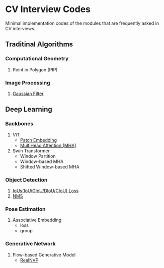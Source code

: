 # CV Interview Codes
Minimal implementation codes of the modules that are frequently asked in CV interviews.

## Traditinal Algorithms
### Computational Geometry
1. Point in Polygon (PIP)

### Image Processing
1. [Gaussian Filter](image_processing/filter.py)

## Deep Learning
### Backbones
1. ViT
    + [Patch Embedding](backbone/vit/patch_embed.py)
    + [MultiHead Attention (MHA)](backbone/vit/attention.py)
2. Swin Transformer
    + Window Partition
    + Window-based MHA
    + Shifted Window-based MHA

### Object Detection
1. [IoUs(IoU/GIoU/DIoU/CIoU) Loss](object_detection/iou_loss.py)
2. [NMS](object_detection/nms.py)

### Pose Estimation
1. Associative Embedding
    + loss
    + group

### Generative Network
1. Flow-based Generative Model
    + [RealNVP](generative_model/realnvp.py)
